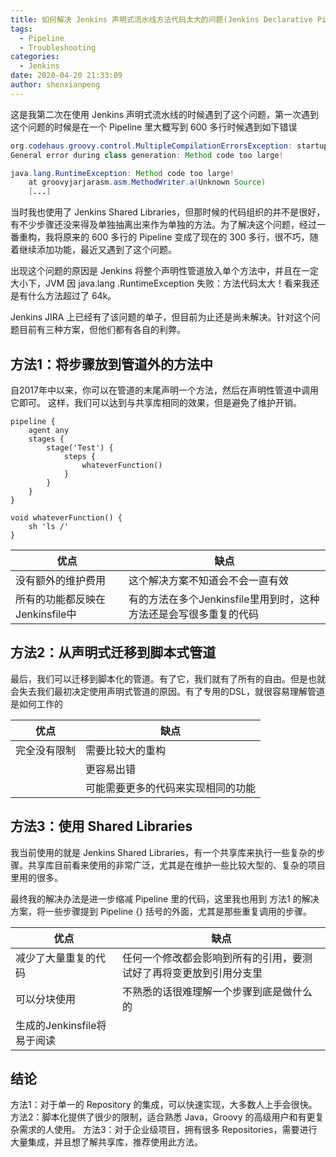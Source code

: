 ```yaml
---
title: 如何解决 Jenkins 声明式流水线方法代码太大的问题(Jenkins Declarative Pipeline throws Method Code Too Large Exception)
tags:
  - Pipeline
  - Troubleshooting
categories:
  - Jenkins
date: 2020-04-20 21:33:09
author: shenxianpeng
---
```


这是我第二次在使用 Jenkins 声明式流水线的时候遇到了这个问题，第一次遇到这个问题的时候是在一个 Pipeline 里大概写到 600 多行时候遇到如下错误

```java
org.codehaus.groovy.control.MultipleCompilationErrorsException: startup failed:
General error during class generation: Method code too large!

java.lang.RuntimeException: Method code too large!
	at groovyjarjarasm.asm.MethodWriter.a(Unknown Source)
	[...]
```

当时我也使用了 Jenkins Shared Libraries，但那时候的代码组织的并不是很好，有不少步骤还没来得及单独抽离出来作为单独的方法。为了解决这个问题，经过一番重构，我将原来的 600 多行的 Pipeline 变成了现在的 300 多行，很不巧，随着继续添加功能，最近又遇到了这个问题。

出现这个问题的原因是 Jenkins 将整个声明性管道放入单个方法中，并且在一定大小下，JVM 因 java.lang .RuntimeException 失败：方法代码太大！看来我还是有什么方法超过了 64k。

Jenkins JIRA 上已经有了该问题的单子，但目前为止还是尚未解决。针对这个问题目前有三种方案，但他们都有各自的利弊。

## 方法1：将步骤放到管道外的方法中

自2017年中以来，你可以在管道的末尾声明一个方法，然后在声明性管道中调用它即可。 这样，我们可以达到与共享库相同的效果，但是避免了维护开销。

```pipeline
pipeline {
    agent any
    stages {
        stage('Test') {
            steps {
                whateverFunction()
            }
        }
    }
}

void whateverFunction() {
    sh 'ls /'
}
```

| 优点 | 缺点 |
|---|---|
| 没有额外的维护费用 | 这个解决方案不知道会不会一直有效 |
| 所有的功能都反映在Jenkinsfile中 | 有的方法在多个Jenkinsfile里用到时，这种方法还是会写很多重复的代码 |

## 方法2：从声明式迁移到脚本式管道

最后，我们可以迁移到脚本化的管道。有了它，我们就有了所有的自由。但是也就会失去我们最初决定使用声明式管道的原因。有了专用的DSL，就很容易理解管道是如何工作的

| 优点 | 缺点 |
|---|---|
| 完全没有限制 | 需要比较大的重构 |
|  | 更容易出错 |
|  | 可能需要更多的代码来实现相同的功能 |

## 方法3：使用 Shared Libraries

我当前使用的就是 Jenkins Shared Libraries，有一个共享库来执行一些复杂的步骤。共享库目前看来使用的非常广泛，尤其是在维护一些比较大型的、复杂的项目里用的很多。

最终我的解决办法是进一步缩减 Pipeline 里的代码，这里我也用到 方法1 的解决方案，将一些步骤提到 Pipeline {} 括号的外面，尤其是那些重复调用的​步骤。​

| 优点 | 缺点 |
|---|---|
| 减少了大量重复的代码 | 任何一个修改都会影响到所有的引用，要测试好了再将变更放到引用分支里 |
| 可以分块使用 | 不熟悉的话很难理解一个步骤到底是做什么的 |  
| 生成的Jenkinsfile将易于阅读 |  |  

## 结论

方法1：对于单一的 Repository 的集成，可以快速实现，大多数人上手会很快。
方法2：脚本化提供了很少的限制，适合熟悉 Java，Groovy 的高级用户和有更复杂需求的人使用。
方法3：对于企业级项目，拥有很多 Repositories，需要进行大量集成，并且想了解共享库，推荐使用此方法。
